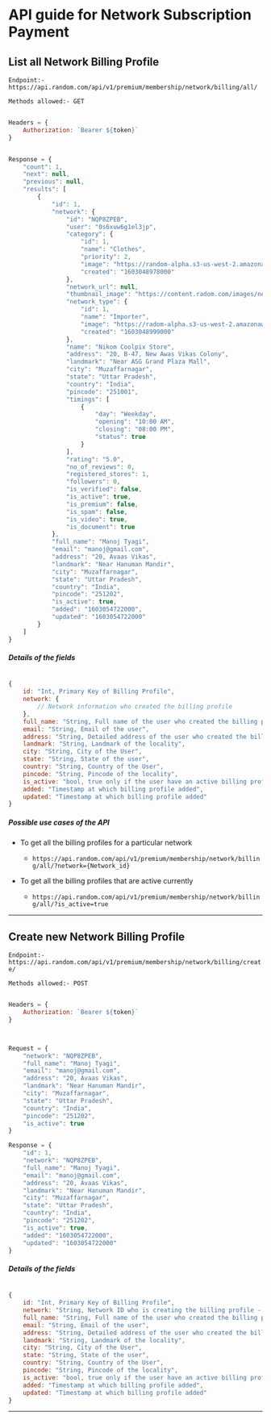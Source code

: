 # API guide for Network Subscription Payment


## List all Network Billing Profile 


```Endpoint:- https://api.random.com/api/v1/premium/membership/network/billing/all/```


```Methods allowed:- GET```


```javascript

Headers = {
    Authorization: `Bearer ${token}`
}

```

```javascript

Response = {
    "count": 1,
    "next": null,
    "previous": null,
    "results": [
        {
            "id": 1,
            "network": {
                "id": "NQP8ZPEB",
                "user": "0s6xuw6g1el3jp",
                "category": {
                    "id": 1,
                    "name": "Clothes",
                    "priority": 2,
                    "image": "https://random-alpha.s3-us-west-2.amazonaws.com/Content/images/undraw_team_up_ip2x.svg",
                    "created": "1603048978000"
                },
                "network_url": null,
                "thumbnail_image": "https://content.radom.com/images/ne-image.jpg",
                "network_type": {
                    "id": 1,
                    "name": "Importer",
                    "image": "https://radom-alpha.s3-us-west-2.amazonaws.com/Content/images/undraw_team_up_ip2x.svg",
                    "created": "1603048999000"
                },
                "name": "Nikom Coolpix Store",
                "address": "20, B-47, New Awas Vikas Colony",
                "landmark": "Near ASG Grand Plaza Mall",
                "city": "Muzaffarnagar",
                "state": "Uttar Pradesh",
                "country": "India",
                "pincode": "251001",
                "timings": [
                    {
                        "day": "Weekday",
                        "opening": "10:00 AM",
                        "closing": "08:00 PM",
                        "status": true
                    }
                ],
                "rating": "5.0",
                "no_of_reviews": 0,
                "registered_stores": 1,
                "followers": 0,
                "is_verified": false,
                "is_active": true,
                "is_premium": false,
                "is_spam": false,
                "is_video": true,
                "is_document": true
            },
            "full_name": "Manoj Tyagi",
            "email": "manoj@gmail.com",
            "address": "20, Avaas Vikas",
            "landmark": "Near Hanuman Mandir",
            "city": "Muzaffarnagar",
            "state": "Uttar Pradesh",
            "country": "India",
            "pincode": "251202",
            "is_active": true,
            "added": "1603054722000",
            "updated": "1603054722000"
        }
    ]
}

```

##### Details of the fields

```javascript

{
    id: "Int, Primary Key of Billing Profile",
    network: {
        // Network information who created the billing profile
    },
    full_name: "String, Full name of the user who created the billing profile",
    email: "String, Email of the user",
    address: "String, Detailed address of the user who created the billing profile",
    landmark: "String, Landmark of the locality",
    city: "String, City of the User",
    state: "String, State of the user",
    country: "String, Country of the User",
    pincode: "String, Pincode of the locality",
    is_active: "bool, true only if the user have an active billing profile",
    added: "Timestamp at which billing profile added",
    updated: "Timestamp at which billing profile added"
}

```

##### Possible use cases of the API

- To get all the billing profiles for a particular network
    - ```https://api.random.com/api/v1/premium/membership/network/billing/all/?network={Network_id}```

- To get all the billing profiles that are active currently 
    - ```https://api.random.com/api/v1/premium/membership/network/billing/all/?is_active=true```

<hr />



## Create new Network Billing Profile 


```Endpoint:- https://api.random.com/api/v1/premium/membership/network/billing/create/```


```Methods allowed:- POST```


```javascript

Headers = {
    Authorization: `Bearer ${token}`
}

```

```javascript


Request = {
    "network": "NQP8ZPEB",
    "full_name": "Manoj Tyagi",
    "email": "manoj@gmail.com",
    "address": "20, Avaas Vikas",
    "landmark": "Near Hanuman Mandir",
    "city": "Muzaffarnagar",
    "state": "Uttar Pradesh",
    "country": "India",
    "pincode": "251202",
    "is_active": true
}

Response = {
    "id": 1,
    "network": "NQP8ZPEB",
    "full_name": "Manoj Tyagi",
    "email": "manoj@gmail.com",
    "address": "20, Avaas Vikas",
    "landmark": "Near Hanuman Mandir",
    "city": "Muzaffarnagar",
    "state": "Uttar Pradesh",
    "country": "India",
    "pincode": "251202",
    "is_active": true,
    "added": "1603054722000",
    "updated": "1603054722000"
}

```

##### Details of the fields

```javascript

{
    id: "Int, Primary Key of Billing Profile",
    network: "String, Network ID who is creating the billing profile - Foreign Key",
    full_name: "String, Full name of the user who created the billing profile",
    email: "String, Email of the user",
    address: "String, Detailed address of the user who created the billing profile",
    landmark: "String, Landmark of the locality",
    city: "String, City of the User",
    state: "String, State of the user",
    country: "String, Country of the User",
    pincode: "String, Pincode of the locality",
    is_active: "bool, true only if the user have an active billing profile",
    added: "Timestamp at which billing profile added",
    updated: "Timestamp at which billing profile added"
}

```


<hr />


